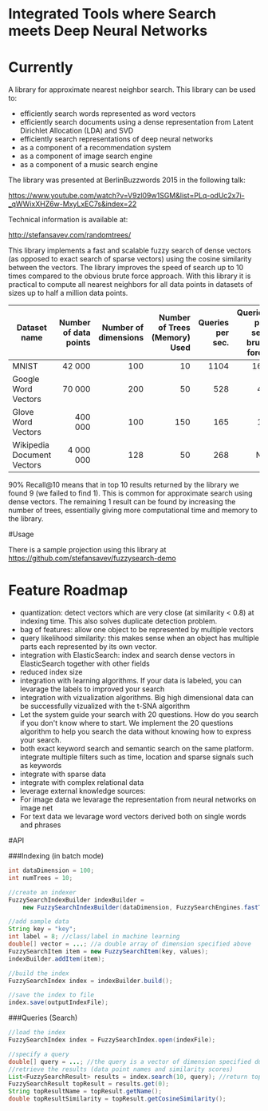 
# Integrated Tools where Search meets Deep Neural Networks

# Currently

A library for approximate nearest neighbor search. This library can be used to:

* efficiently search words represented as word vectors
* efficiently search documents using a dense representation from Latent Dirichlet Allocation (LDA) and SVD
* efficiently search representations of deep neural networks
* as a component of a recommendation system
* as a component of image search engine
* as a component of a music search engine


The library was presented at BerlinBuzzwords 2015 in the following talk:

https://www.youtube.com/watch?v=V9zl09w1SGM&list=PLq-odUc2x7i-_qWWixXHZ6w-MxyLxEC7s&index=22

Technical information is available at:

http://stefansavev.com/randomtrees/

This library implements a fast and scalable fuzzy search of dense vectors (as opposed to exact search of sparse vectors) using the cosine similarity
 between the vectors. The library improves the speed of search up to 10 times compared to the
obvious brute force approach. With this library it is practical to compute all nearest neighbors
for all data points in datasets of sizes up to half a million data points.

| Dataset name               | Number of data points |  Number of dimensions | Number of Trees (Memory) Used | Queries per sec. | Queries per sec. brute force | Recall@10|
| -------------------------- | --------------------: | ---------------------:| -----------------------------:| ----------------:|-----------------------------:|---------:|
| MNIST                      | 42 000                |  100                  | 10                            | 1104             | 164                          | 91.5%    |
| Google Word Vectors        | 70 000                |  200                  | 50                            | 528              | 49                           | 91.0%    |
| Glove Word Vectors         | 400 000               |  100                  | 150                           | 165              | 18                           | 90.9%    |
| Wikipedia Document Vectors | 4 000 000             |  128                  | 50                            | 268              | NA                           | 85.6%    |

90% Recall@10 means that in top 10 results returned by the library we found 9 (we failed to find 1). This is common for approximate search using
dense vectors. The remaining 1 result can be found by increasing the number of trees, essentially giving more computational time and memory to the library.

#Usage

There is a sample projection using this library at https://github.com/stefansavev/fuzzysearch-demo

# Feature Roadmap

* quantization: detect vectors which are very close (at similarity < 0.8) at indexing time. This also solves duplicate detection problem.
* bag of features: allow one object to be represented by multiple vectors
* query likelihood similarity: this makes sense when an object has multiple parts each represented by its own vector.
* integration with ElasticSearch: index and search dense vectors in ElasticSearch together with other fields
* reduced index size
* integration with learning algorithms. If your data is labeled, you can levarage the labels to improved your search
* integration with vizualization algorithms. Big high dimensional data can be successfully vizualized with the t-SNA algorithm
* Let the system guide your search with 20 questions. How do you search if you don't know where to start. We implement the 20 questions algorithm to
help you search the data without knowing how to express your search.
* both exact keyword search and semantic search on the same platform. integrate multiple filters such as time, location and sparse signals such as keywords
* integrate with sparse data
* integrate with complex relational data
* leverage external knowledge sources:
* For image data we levarage the representation from neural networks on image net
* For text data we levarage word vectors derived both on single words and phrases

#API

###Indexing (in batch mode)

```java
int dataDimension = 100;
int numTrees = 10;

//create an indexer
FuzzySearchIndexBuilder indexBuilder =
    new FuzzySearchIndexBuilder(dataDimension, FuzzySearchEngines.fastTrees(numTrees));

//add sample data
String key = "key";
int label = 8; //class/label in machine learning
double[] vector = ...; //a double array of dimension specified above
FuzzySearchItem item = new FuzzySearchItem(key, values);
indexBuilder.addItem(item);

//build the index
FuzzySearchIndex index = indexBuilder.build();

//save the index to file
index.save(outputIndexFile);
```

###Queries (Search)

```java
//load the index
FuzzySearchIndex index = FuzzySearchIndex.open(indexFile);

//specify a query
double[] query = ...; //the query is a vector of dimension specified during indexing
//retrieve the results (data point names and similarity scores)
List<FuzzySearchResult> results = index.search(10, query); //return top 10 results
FuzzySearchResult topResult = results.get(0);
String topResultName = topResult.getName();
double topResultSimilarity = topResult.getCosineSimilarity();
```

